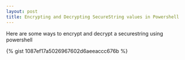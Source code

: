 ```yaml
---
layout: post
title: Encrypting and Decrypting SecureString values in Powershell
---
```


Here are some ways to encrypt and decrypt a securestring using powershell

{% gist 1087ef17a5026967602d6aeeaccc676b %}
